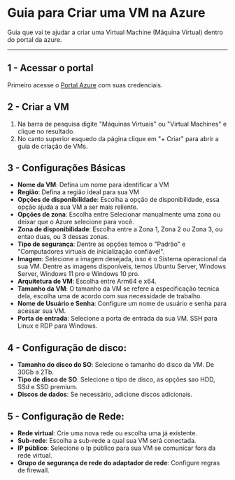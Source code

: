 # Guia para Criar uma VM na Azure

Guia que vai te ajudar a criar uma Virtual Machine (Máquina Virtual) dentro do portal da azure.


---
## 1 - Acessar o portal

Primeiro acesse o [Portal Azure](https://portal.azure.com/) com suas credenciais.

## 2 - Criar a VM
1. Na barra de pesquisa digite "Máquinas Virtuais" ou "Virtual Machines" e clique no resultado.
2. No canto superior esquedo da página clique em "+ Criar" para abrir a guia de criação de VMs.


## 3 - Configurações Básicas
* **Nome da VM**: Defina um nome para identificar a VM
* **Região**: Defina a região ideal para sua VM
* **Opções de disponibilidade**: Escolha a opção de disponibilidade, essa opção ajuda a sua VM a ser mais reliente.
* **Opções de zona**: Escolha entre Selecionar manualmente uma zona ou deixar que o Azure selecione para você.
* **Zona de disponibilidade**: Escolha entre a Zona 1, Zona 2 ou Zona 3, ou entao duas, ou 3 dessas zonas.
* **Tipo de segurança**: Dentre as opções temos o "Padrão" e "Computadores virtuais de inicialização confiável".
* **Imagem**: Selecione a imagem desejada, isso é o Sistema operacional da sua VM. Dentre as imagens disponíveis, temos Ubuntu Server, Windows Server, Windows 11 pro e Windows 10 pro.
* **Arquitetura de VM**: Escolha entre Arm64 e x64.
* **Tamanho da VM**: O tamanho da VM se refere a especificação tecnica dela, escolha uma de acordo com sua necessidade de trabalho.
* **Nome de Usuário e Senha**: Configure um nome de usuário e senha para acessar sua VM.
* **Porta de entrada**: Selecione a porta de entrada da sua VM. SSH para Linux e RDP para Windows.

## 4 - Configuração de disco:
* **Tamanho do disco do SO**: Selecione o tamanho do disco da VM. De 30Gb a 2Tb.
* **Tipo de disco de SO**: Selecione o tipo de disco, as opções sao HDD, SSd e SSD premium.
* **Discos de dados**: Se necessário, adicione discos adicionais.

## 5 - Configuração de Rede:
* **Rede virtual**: Crie uma nova rede ou escolha uma já existente.
* **Sub-rede**: Escolha a sub-rede a qual sua VM será conectada.
* **IP público**: Selecione o Ip público para sua VM se comunicar fora da rede virtual.
* **Grupo de segurança de rede do adaptador de rede**: Configure regras de firewall.
